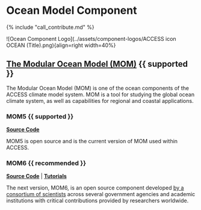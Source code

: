 # Ocean Model Component

{% include "call_contribute.md" %}

![Ocean Component Logo](../assets/component-logos/ACCESS icon OCEAN (Title).png){align=right width=40%}

## <div class="center-icons"> [The Modular Ocean Model (MOM)][mom-wiki]  {{ supported }} </div>
The Modular Ocean Model (MOM) is one of the ocean components of the ACCESS climate model system. MOM is a tool for studying the global ocean climate system, as well as capabilities for regional and coastal applications. 

### <div class="center-icons"> MOM5 {{ supported }} </div>
[**Source Code**][mom5-github]

MOM5 is open source and is the current version of MOM used within ACCESS.

### <div class="center-icons"> MOM6 {{ recommended }} </div>

[**Source Code**][mom6-github] |
[**Tutorials**][mom6-tutes]

The next version, MOM6, is an open source component developed [by a consortium of scientists][gfdl-web] across several government agencies and academic institutions with critical contributions provided by researchers worldwide.

[mom5-github]: https://github.com/mom-ocean/MOM5
[mom6-github]: https://github.com/mom-ocean/MOM6
[mom6-tutes]: https://github.com/NOAA-GFDL/MOM6-examples/wiki/Tutorials
[mom-wiki]: https://mom-ocean.github.io/
[gfdl-web]: https://www.gfdl.noaa.gov/mom-ocean-model/
